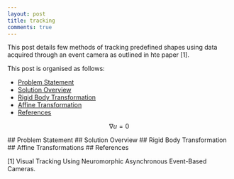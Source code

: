 ```yaml
---
layout: post
title: tracking
comments: true
---
```


<script src="https://cdnjs.cloudflare.com/ajax/libs/mathjax/2.7.0/MathJax.js?config=TeX-AMS-MML_HTMLorMML" type="text/javascript"></script>
<link rel="stylesheet" href="./../css/prism.css">
<script src="./../js/prism.js"></script>
<script src="https://cdnjs.cloudflare.com/ajax/libs/mathjax/2.7.0/MathJax.js?config=TeX-AMS-MML_HTMLorMML" type="text/javascript"></script>

This post details few methods of tracking predefined shapes using data acquired through an event camera as outlined in hte paper [1].

This post is organised as follows:

- [Problem Statement](#ps)
- [Solution Overview](#solution_overview)
- [Rigid Body Transformation](#rigid_body)
- [Affine Transformation](#affine)
- [References](#ref)


$$
\nabla u = 0
$$

<a name="ps"/>
## Problem Statement

<a name="solution_overview"/>
## Solution Overview

<a name="rigid_body"/>
## Rigid Body Transformation

<a name="affine"/>
## Affine Transformations

<a name="references"/>
## References

[1] Visual Tracking Using Neuromorphic Asynchronous Event-Based Cameras.
